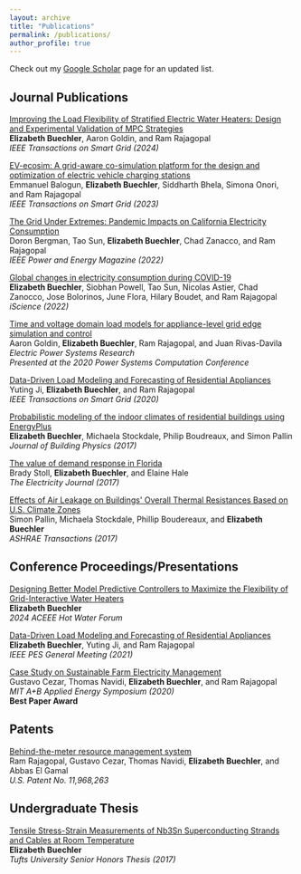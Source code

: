 ```yaml
---
layout: archive
title: "Publications"
permalink: /publications/
author_profile: true
---
```


Check out my [Google Scholar](https://scholar.google.com/citations?user=6lVsq5oAAAAJ&hl=en) page for an updated list.

## Journal Publications

[Improving the Load Flexibility of Stratified Electric Water Heaters: Design and Experimental Validation of MPC Strategies](https://ieeexplore.ieee.org/document/10436431)  
**Elizabeth Buechler**, Aaron Goldin, and Ram Rajagopal  
*IEEE Transactions on Smart Grid (2024)*  

[EV-ecosim: A grid-aware co-simulation platform for the design and optimization of electric vehicle charging stations](https://ieeexplore.ieee.org/document/10342763)  
Emmanuel Balogun, **Elizabeth Buechler**, Siddharth Bhela, Simona Onori, and Ram Rajagopal  
*IEEE Transactions on Smart Grid (2023)*

[The Grid Under Extremes: Pandemic Impacts on California Electricity Consumption](https://ieeexplore.ieee.org/abstract/document/9920515)  
Doron Bergman, Tao Sun, **Elizabeth Buechler**, Chad Zanacco, and Ram Rajagopal  
*IEEE Power and Energy Magazine (2022)*

[Global changes in electricity consumption during COVID-19](https://www.sciencedirect.com/science/article/pii/S2589004221015388)  
**Elizabeth Buechler**, Siobhan Powell, Tao Sun, Nicolas Astier, Chad Zanocco, Jose Bolorinos, June Flora, Hilary Boudet, and Ram Rajagopal  
*iScience (2022)*

[Time and voltage domain load models for appliance-level grid edge simulation and control](https://www.sciencedirect.com/science/article/abs/pii/S0378779620305538)  
Aaron Goldin, **Elizabeth Buechler**, Ram Rajagopal, and Juan Rivas-Davila  
*Electric Power Systems Research*  
*Presented at the 2020 Power Systems Computation Conference*

[Data-Driven Load Modeling and Forecasting of Residential Appliances](https://ieeexplore.ieee.org/abstract/document/8933148)  
Yuting Ji, **Elizabeth Buechler**, and Ram Rajagopal  
*IEEE Transactions on Smart Grid (2020)*

[Probabilistic modeling of the indoor climates of residential buildings using EnergyPlus](https://journals.sagepub.com/doi/abs/10.1177/1744259117701893?journalCode=jend)  
**Elizabeth Buechler**, Michaela Stockdale, Philip Boudreaux, and Simon Pallin  
*Journal of Building Physics (2017)*

[The value of demand response in Florida](https://www.sciencedirect.com/science/article/abs/pii/S1040619017302609)  
Brady Stoll, **Elizabeth Buechler**, and Elaine Hale  
*The Electricity Journal (2017)*

[Effects of Air Leakage on Buildings' Overall Thermal Resistances Based on U.S. Climate Zones](https://scholar.google.com/citations?view_op=view_citation&hl=en&user=6lVsq5oAAAAJ&sortby=pubdate&citation_for_view=6lVsq5oAAAAJ:0EnyYjriUFMC)  
Simon Pallin, Michaela Stockdale, Phillip Boudereaux, and **Elizabeth Buechler**  
*ASHRAE Transactions (2017)* 

## Conference Proceedings/Presentations

[Designing Better Model Predictive Controllers to Maximize the Flexibility of Grid-Interactive Water Heaters](https://drive.google.com/file/d/1m2ocIFup4UE6DT-o-kyK-dicB9n1Orhv/view)  
**Elizabeth Buechler**  
*2024 ACEEE Hot Water Forum*

[Data-Driven Load Modeling and Forecasting of Residential Appliances](https://ieeexplore.ieee.org/abstract/document/8933148)  
**Elizabeth Buechler**, Yuting Ji, and Ram Rajagopal  
*IEEE PES General Meeting (2021)*

[Case Study on Sustainable Farm Electricity Management](https://www.youtube.com/watch?v=NmYLf5ce4jg)  
Gustavo Cezar, Thomas Navidi, **Elizabeth Buechler**, and Ram Rajagopal  
*MIT A+B Applied Energy Symposium (2020)*  
**Best Paper Award**


## Patents

[Behind-the-meter resource management system](https://ppubs.uspto.gov/dirsearch-public/print/downloadPdf/11968263)  
Ram Rajagopal, Gustavo Cezar, Thomas Navidi, **Elizabeth Buechler**, and Abbas El Gamal  
*U.S. Patent No. 11,968,263*

## Undergraduate Thesis

[Tensile Stress-Strain Measurements of Nb3Sn Superconducting Strands and Cables at Room Temperature](https://dl.tufts.edu/concern/pdfs/9880w293k)  
**Elizabeth Buechler**  
*Tufts University Senior Honors Thesis (2017)*
